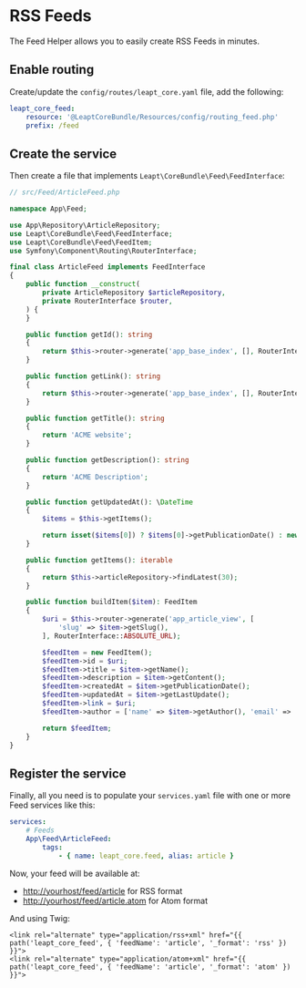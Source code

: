 # RSS Feeds

The Feed Helper allows you to easily create RSS Feeds in minutes.

## Enable routing

Create/update the `config/routes/leapt_core.yaml` file, add the following:

```yaml
leapt_core_feed:
    resource: '@LeaptCoreBundle/Resources/config/routing_feed.php'
    prefix: /feed
```

## Create the service

Then create a file that implements `Leapt\CoreBundle\Feed\FeedInterface`:

```php
// src/Feed/ArticleFeed.php

namespace App\Feed;

use App\Repository\ArticleRepository;
use Leapt\CoreBundle\Feed\FeedInterface;
use Leapt\CoreBundle\Feed\FeedItem;
use Symfony\Component\Routing\RouterInterface;

final class ArticleFeed implements FeedInterface
{
    public function __construct(
        private ArticleRepository $articleRepository,
        private RouterInterface $router,
    ) {
    }

    public function getId(): string
    {
        return $this->router->generate('app_base_index', [], RouterInterface::ABSOLUTE_URL);
    }

    public function getLink(): string
    {
        return $this->router->generate('app_base_index', [], RouterInterface::ABSOLUTE_URL);
    }

    public function getTitle(): string
    {
        return 'ACME website';
    }

    public function getDescription(): string
    {
        return 'ACME Description';
    }

    public function getUpdatedAt(): \DateTime
    {
        $items = $this->getItems();

        return isset($items[0]) ? $items[0]->getPublicationDate() : new \DateTime();
    }

    public function getItems(): iterable
    {
        return $this->articleRepository->findLatest(30);
    }

    public function buildItem($item): FeedItem
    {
        $uri = $this->router->generate('app_article_view', [
            'slug' => $item->getSlug(),
        ], RouterInterface::ABSOLUTE_URL);

        $feedItem = new FeedItem();
        $feedItem->id = $uri;
        $feedItem->title = $item->getName();
        $feedItem->description = $item->getContent();
        $feedItem->createdAt = $item->getPublicationDate();
        $feedItem->updatedAt = $item->getLastUpdate();
        $feedItem->link = $uri;
        $feedItem->author = ['name' => $item->getAuthor(), 'email' => 'acme@website.com'];

        return $feedItem;
    }
}

```

## Register the service

Finally, all you need is to populate your `services.yaml` file with one or more Feed services like this:

```yaml
services:
    # Feeds
    App\Feed\ArticleFeed:
        tags:
            - { name: leapt_core.feed, alias: article }
```

Now, your feed will be available at:

- <http://yourhost/feed/article> for RSS format
- <http://yourhost/feed/article.atom> for Atom format

And using Twig:

```twig
<link rel="alternate" type="application/rss+xml" href="{{ path('leapt_core_feed', { 'feedName': 'article', '_format': 'rss' }) }}">
<link rel="alternate" type="application/atom+xml" href="{{ path('leapt_core_feed', { 'feedName': 'article', '_format': 'atom' }) }}">
```
